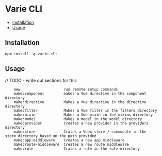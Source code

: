# Varie CLI

- [Installation](#installation)
- [Usage](#usage)


## Installation

`npm install -g varie-cli`


## Usage

// TODO - write out sections for this

```text
    new                    run remote setup commands
    make:component         makes a Vue directive in the component directory
    make:directive         Makes a Vue directive in the directive directory
    make:filter            Makes a Vue filter in the filters directory
    make:mixin             Makes a Vue mixin in the mixins directory
    make:model             Makes a model in the model directory
    make:provider          Creates a new provider in the providers directory
    make:store             Crates a Vuex store / submodule in the store directory based on the path provided
    make:app-middleware    Creates a new app middleware
    make:route-middleware  Creates a new route middleware
    make:rule              Crates a rule in the rule directory
```
